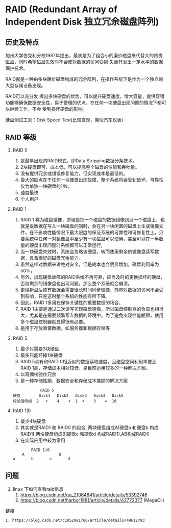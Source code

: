 # RAID (Redundant Array of Independent Disk 独立冗余磁盘阵列)

## 历史及特点
加州大学伯克利分校1987年提出，最初是为了组合小的廉价磁盘来代替大的昂贵磁盘，同时希望磁盘失效时不会使对数据的访问受损 失而开发出一定水平的数据保护技术。

RAID就是一种由多块廉价磁盘构成的冗余阵列，在操作系统下是作为一个独立的大型存储设备出现。

RAID可以充分发 挥出多块硬盘的优势，可以提升硬盘速度，增大容量，提供容错功能够确保数据安全性，易于管理的优点，在任何一块硬盘出现问题的情况下都可以继续工作，不会 受到损坏硬盘的影响。

硬盘测试工具：Disk Speed Test(比较直观，类似汽车仪表)

## RAID 等级
1. RAID 0
    1. 是最早出现的RAID模式，即Data Stripping数据分条技术。
    1. 2块硬盘即可，成本低，可以提高整个磁盘的性能和吞吐量。
    1. 没有提供冗余或错误修复能力，但实现成本是最低的。
    1. 最大的缺点在于任何一块硬盘出现故障，整个系统将会受到破坏，可靠性仅为单独一块硬盘的1/N。
    1. 速度最快
    1. 个人用户
    
1. RAID 1
    1. RAID 1 称为磁盘镜像，原理是把一个磁盘的数据镜像到另一个磁盘上，也就是说数据在写入一块磁盘的同时，会在另一块闲置的磁盘上生成镜像文件，在不影响性能情况下最大限度的保证系统的可靠性和可修复性上，只要系统中任何一对镜像盘中至少有一块磁盘可以使用，甚至可以在一半数量的硬盘出现问题时系统都可以正常运行,
    1. 当一块硬盘失效时，系统会忽略该硬盘，转而使用剩余的镜像盘读写数据，具备很好的磁盘冗余能力。
    1. 虽然这样对数据来讲绝对安全，但是成本也会明显增加，磁盘利用率为50%，
    1. 另外，出现硬盘故障的RAID系统不再可靠，应当及时的更换损坏的硬盘，否则剩余的镜像盘也出现问题，那么整个系统就会崩溃。
    1. 更换新盘后原有数据会需要很长时间同步镜像，外界对数据的访问不会受到影响，只是这时整个系统的性能有所下降。
    1. 因此，RAID 1多用在保存关键性的重要数据的场合。
    1. RAID 1主要是通过二次读写实现磁盘镜像，所以磁盘控制器的负载也相当大，尤其是在需要频繁写入数据的环境中。为了避免出现性能瓶颈，使用多个磁盘控制器就显得很有必要。
    1. 是用于存放重要数据，如服务器和数据存储等

1. RAID 5
    1. 最少只需要3块硬盘
    1. 最多只能坏掉1块硬盘
    1. RAID 5具有和RAID 0相近似的数据读取速度，且磁盘空间利用率要比RAID 1高，存储成本相对较低，是目前运用较多的一种解决方案。
    1. 以奇偶校验作冗余
    1. 是一种存储性能、数据安全和存储成本兼顾的解决方案
    
    ```
                RAID 5
    硬盘        Disk1   Disk2   Disk3   Disk4   Disk5
    校验值例如  2   +    4    +  1  +    3    =  10
    ```

1. RAID 1|0
    1. 最少4块硬盘
    1. 其实就是RAID1 和 RAID0 的组合, 两块硬盘组成A(硬盘a 和硬盘b 构成RAID1),两块硬盘组成B(硬盘c 和硬盘d 构成RAID1),AB构成RAID0
    1. 在实际应用中较为常用

    ```
            RAID 1|0
        A               B
    a       b       c       d
    ```
    
## 问题
1. linux 下如何查看raid信息
    1. https://blog.csdn.net/qq_21064841/article/details/53392746
    1. https://blog.csdn.net/harbor1981/article/details/42772377    (MegaCli)

链接

    1. https://blog.csdn.net/c1052981766/article/details/49612793
